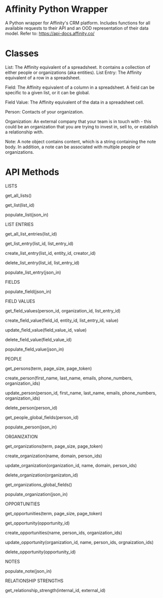 # Affinity Python Wrapper

A Python wrapper for Affinity's CRM platform. Includes functions for all available requests to their API and an OOD representation of their data model. Refer to: https://api-docs.affinity.co/

# Classes

List: The Affinity equivalent of a spreadsheet. It contains a collection of either people or organizations (aka entities).
List Entry: The Affinity equivalent of a row in a spreadsheet.

Field: The Affinity equivalent of a column in a spreadsheet. A field can be specific to a given list, or it can be global.

Field Value: The Affinity equivalent of the data in a spreadsheet cell.

Person: Contacts of your organization.

Organization: An external company that your team is in touch with - this could be an organization that you are trying to invest in, sell to, or establish a relationship with.

Note: A note object contains content, which is a string containing the note body. In addition, a note can be associated with multiple people or organizations.

# API Methods

LISTS

get_all_lists()

get_list(list_id)

populate_list(json_in)


LIST ENTRIES

get_all_list_entries(list_id)

get_list_entry(list_id, list_entry_id)

create_list_entry(list_id, entity_id, creator_id)

delete_list_entry(list_id, list_entry_id)

populate_list_entry(json_in)


FIELDS

populate_field(json_in)


FIELD VALUES

get_field_values(person_id, organization_id, list_entry_id)

create_field_value(field_id, entity_id, list_entry_id, value)

update_field_value(field_value_id, value)

delete_field_value(field_value_id)

populate_field_value(json_in)


PEOPLE

get_persons(term, page_size, page_token)

create_person(first_name, last_name, emails, phone_numbers, organization_ids)

update_person(person_id, first_name, last_name, emails, phone_numbers, organization_ids)

delete_person(person_id)

get_people_global_fields(person_id)

populate_person(json_in)


ORGANIZATION

get_organizations(term, page_size, page_token)

create_organization(name, domain, person_ids)

update_organization(organization_id, name, domain, person_ids)

delete_organization(organizaton_id)

get_organizations_global_fields()

populate_organization(json_in)


OPPORTUNITIES

get_opportunities(term, page_size, page_token)

get_opportunity(opportunity_id)

create_opportunities(name, person_ids, organization_ids)

update_opportunity(organization_id, name, person_ids, orgnaization_ids)

delete_opportunity(opportunity_id)


NOTES

populate_note(json_in)


RELATIONSHIP STRENGTHS

get_relationship_strength(internal_id, external_id)

